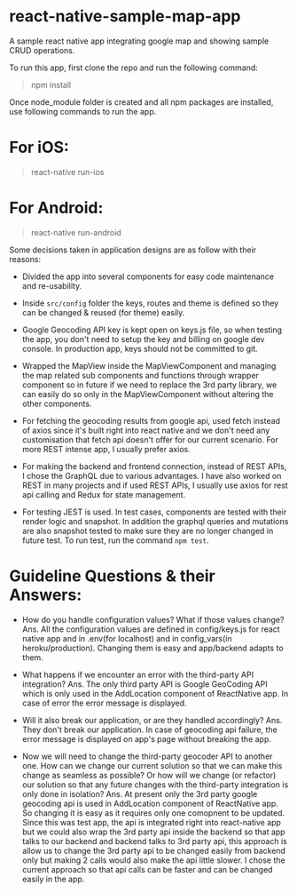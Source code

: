 # react-native-sample-map-app

A sample react native app integrating google map and showing sample CRUD operations.

To run this app, first clone the repo and run the following command:

> npm install

Once node_module folder is created and all npm packages are installed, use following commands to run the app.

# For iOS:

> react-native run-ios

# For Android:

> react-native run-android

Some decisions taken in application designs are as follow with their reasons:

- Divided the app into several components for easy code maintenance and re-usability.

- Inside `src/config` folder the keys, routes and theme is defined so they can be changed & reused (for theme) easily.

- Google Geocoding API key is kept open on keys.js file, so when testing the app, you don't need to setup the key and billing on google dev console. In production app, keys should not be committed to git.

- Wrapped the MapView inside the MapViewComponent and managing the map related sub components and functions through wrapper component so in future if we need to replace the 3rd party library, we can easily do so only in the MapViewComponent without altering the other components.

- For fetching the geocoding results from google api, used fetch instead of axios since it's built right into react native and we don't need any customisation that fetch api doesn't offer for our current scenario. For more REST intense app, I usually prefer axios.

- For making the backend and frontend connection, instead of REST APIs, I chose the GraphQL due to various advantages. I have also worked on REST in many projects and if used REST APIs, I usually use axios for rest api calling and Redux for state management.

- For testing JEST is used. In test cases, components are tested with their render logic and snapshot. In addition the graphql queries and mutations are also snapshot tested to make sure they are no longer changed in future test. To run test, run the command `npm test`.

# Guideline Questions & their Answers:

- How do you handle configuration values? What if those values change?
  Ans. All the configuration values are defined in config/keys.js for react native app and in .env(for localhost) and in config_vars(in heroku/production). Changing them is easy and app/backend adapts to them.

- What happens if we encounter an error with the third-party API integration?
  Ans. The only third party API is Google GeoCoding API which is only used in the AddLocation component of ReactNative app. In case of error the error message is displayed.

- Will it also break our application, or are they handled accordingly?
  Ans. They don't break our application. In case of geocoding api failure, the error message is displayed on app's page without breaking the app.

- Now we will need to change the third-party geocoder API to another one. How can we change our current solution so that we can make this change as seamless as possible? Or how will we change (or refactor) our solution so that any future changes with the third-party integration is only done in isolation?
  Ans. At present only the 3rd party google geocoding api is used in AddLocation component of ReactNative app. So changing it is easy as it requires only one comopnent to be updated. Since this was test app, the api is integrated right into react-native app but we could also wrap the 3rd party api inside the backend so that app talks to our backend and backend talks to 3rd party api, this approach is allow us to change the 3rd party api to be changed easily from backend only but making 2 calls would also make the api little slower. I chose the current approach so that api calls can be faster and can be changed easily in the app.
